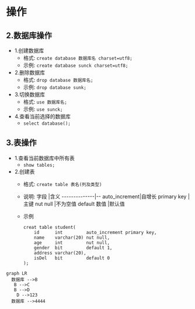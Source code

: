 # 操作

## 2.数据库操作

- 1.创建数据库
  - 格式: `create database 数据库名 charset=utf8;`
  - 示例: `create database sunck charset=utf8;`
- 2.删除数据库
  - 格式: `drop database 数据库名;`
  - 示例: `drop database sunk;`
- 3.切换数据库
  - 格式: `use 数据库名;`
  - 示例: `use sunck;`
- 4.查看当前选择的数据库
  - `select database();`

## 3.表操作

- 1.查看当前数据库中所有表
  - `show tables;`
- 2.创建表
  - 格式: `create table 表名(列及类型)`
  - 说明:
    字段           |含义
    --------------|--
    auto_increment|自增长
    primary key   |主键
    nut null      |不为空值
    default 数值   |默认值
  - 示例

        creat table student(
            id      int         auto_increment primary key,
            name    varchar(20) nut null,
            age     int         nut null,
            gender  bit         default 1,
            address varchar(20),
            isDel   bit         default 0
        );

```mermaid
graph LR
  数据库 -->B
   B -->C
   B -->D
    D -->123
  数据库 -->4444
```